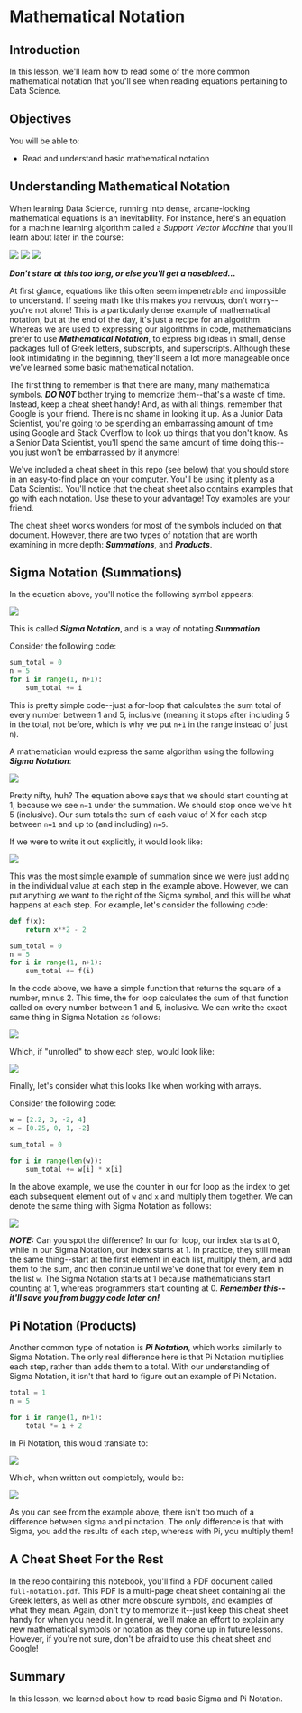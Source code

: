 
# Mathematical Notation

## Introduction

In this lesson, we'll learn how to read some of the more common mathematical notation that you'll see when reading equations pertaining to Data Science.

## Objectives

You will be able to:

* Read and understand basic mathematical notation


## Understanding Mathematical Notation

When learning Data Science, running into dense, arcane-looking mathematical equations is an inevitability. For instance, here's an equation for a machine learning algorithm called a _Support Vector Machine_ that you'll learn about later in the course:


<img src="https://render.githubusercontent.com/render/math?math=\LARGE \text{minimize:}">

<img src="https://render.githubusercontent.com/render/math?math=\LARGE W(\alpha)=-\displaystyle\sum_{i=1}^{\ell}\alpha_i %2B \displaystyle\frac{1}{2}\sum_{i=1}^{\ell}\sum_{j=1}^{\ell}y_iy_j\alpha_i\alpha_j\textbf{x}_i\textbf{x}_j">


<img src="https://render.githubusercontent.com/render/math?math=\text{subject to:} $ $$ \LARGE \sum_{\substack{i=1 \\ 0\leq\alpha_i\leq C}}^{\ell}y_i \alpha_i = 0">


<strong><em>Don't stare at this too long, or else you'll get a nosebleed...</em></strong></center>

At first glance, equations like this often seem impenetrable and impossible to understand. If seeing math like this makes you nervous, don't worry--you're not alone! This is a particularly dense example of mathematical notation, but at the end of the day, it's just a recipe for an algorithm. Whereas we are used to expressing our algorithms in code, mathematicians prefer to use **_Mathematical Notation_**, to express big ideas in small, dense packages full of Greek letters, subscripts, and superscripts. Although these look intimidating in the beginning, they'll seem a lot more manageable once we've learned some basic mathematical notation. 

The first thing to remember is that there are many, many mathematical symbols. **_DO NOT_** bother trying to memorize them--that's a waste of time. Instead, keep a cheat sheet handy! And, as with all things, remember that Google is your friend.  There is no shame in looking it up. As a Junior Data Scientist, you're going to be spending an embarrassing amount of time using Google and Stack Overflow to look up things that you don't know. As a Senior Data Scientist, you'll spend the same amount of time doing this--you just won't be embarrassed by it anymore! 

We've included a cheat sheet in this repo (see below) that you should store in an easy-to-find place on your computer. You'll be using it plenty as a Data Scientist. You'll notice that the cheat sheet also contains examples that go with each notation. Use these to your advantage! Toy examples are your friend. 

The cheat sheet works wonders for most of the symbols included on that document. However, there are two types of notation that are worth examining in more depth: **_Summations_**, and **_Products_**. 

## Sigma Notation (Summations)

In the equation above, you'll notice the following symbol appears:

<img src="https://render.githubusercontent.com/render/math?math=\sum">

This is called **_Sigma Notation_**, and is a way of notating **_Summation_**. 

Consider the following code:

```python
sum_total = 0
n = 5
for i in range(1, n+1):
    sum_total += i
```

This is pretty simple code--just a for-loop that calculates the sum total of every number between 1 and 5, inclusive (meaning it stops after including 5 in the total, not before, which is why we put `n+1` in the range instead of just `n`).

A mathematician would express the same algorithm using the following **_Sigma Notation_**:

<img src="https://render.githubusercontent.com/render/math?math=\LARGE\sum_{n=1}^{5}x">

Pretty nifty, huh? The equation above says that we should start counting at 1, because we see `n=1` under the summation. We should stop once we've hit 5 (inclusive). Our sum totals the sum of each value of X for each step between `n=1` and up to (and including) `n=5`. 

If we were to write it out explicitly, it would look like:

<img src="https://render.githubusercontent.com/render/math?math=\LARGE\sum_{n=1}^{5}x=1%2b2%2b3%2b4%2b5">

This was the most simple example of summation since we were just adding in the individual value at each step in the example above. However, we can put anything we want to the right of the Sigma symbol, and this will be what happens at each step. For example, let's consider the following code:

```python
def f(x):
    return x**2 - 2

sum_total = 0
n = 5
for i in range(1, n+1):
    sum_total += f(i)
```

In the code above, we have a simple function that returns the square of a number, minus 2. This time, the for loop calculates the sum of that function called on every number between 1 and 5, inclusive.  We can write the exact same thing in Sigma Notation as follows:

<img src="https://render.githubusercontent.com/render/math?math=\LARGE\sum_{n=1}^{5}x^2-2">

Which, if "unrolled" to show each step, would look like: 

<img src="https://render.githubusercontent.com/render/math?math=\LARGE\sum_{n=1}^{5}x^2-2 =(1^2 - 2)%2b(2^2 - 2)%2b(3^2 - 2)%2b(4^2 - 2)%2b(5^2 - 2)">

Finally, let's consider what this looks like when working with arrays. 

Consider the following code:

```python
w = [2.2, 3, -2, 4]
x = [0.25, 0, 1, -2]

sum_total = 0

for i in range(len(w)):
    sum_total += w[i] * x[i]
```

In the above example, we use the counter in our for loop as the index to get each subsequent element out of `w` and `x` and multiply them together. We can denote the same thing with Sigma Notation as follows:

<img src="https://render.githubusercontent.com/render/math?math=\LARGE \sum_{i=1}^{w} w_i x_i">

**_NOTE:_** Can you spot the difference? In our for loop, our index starts at 0, while in our Sigma Notation, our index starts at 1. In practice, they still mean the same thing--start at the first element in each list, multiply them, and add them to the sum, and then continue until we've done that for every item in the list `w`. The Sigma Notation starts at 1 because mathematicians start counting at 1, whereas programmers start counting at 0. **_Remember this--it'll save you from buggy code later on!_** 

## Pi Notation (Products)

Another common type of notation is **_Pi Notation_**, which works similarly to Sigma Notation. The only real difference here is that Pi Notation multiplies each step, rather than adds them to a total. With our understanding of Sigma Notation, it isn't that hard to figure out an example of Pi Notation. 

```python
total = 1
n = 5

for i in range(1, n+1):
    total *= i + 2
```

In Pi Notation, this would translate to:

<img src="https://render.githubusercontent.com/render/math?math=\LARGE\prod_{i=1}^{5} i %2b 2">

Which, when written out completely, would be:

<img src="https://render.githubusercontent.com/render/math?math=\LARGE \prod_{i=1}^{5} i %2b 2 = (1 %2b 2) * (2 %2b 2) * (3 %2b 2) * ( 4 %2b 2) * ( 5 %2b 2)">

As you can see from the example above, there isn't too much of a difference between sigma and pi notation. The only difference is that with Sigma, you add the results of each step, whereas with Pi, you multiply them!

## A Cheat Sheet For the Rest

In the repo containing this notebook, you'll find a PDF document called `full-notation.pdf`. This PDF is a multi-page cheat sheet containing all the Greek letters, as well as other more obscure symbols, and examples of what they mean. Again, don't try to memorize it--just keep this cheat sheet handy for when you need it. In general, we'll make an effort to explain any new mathematical symbols or notation as they come up in future lessons. However, if you're not sure, don't be afraid to use this cheat sheet and Google!

## Summary

In this lesson, we learned about how to read basic Sigma and Pi Notation.


